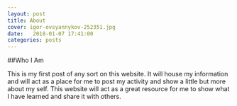 ```yaml
---
layout: post
title: About
cover: igor-ovsyannykov-252351.jpg
date:   2018-01-07 17:41:00
categories: posts
---
```


##Who I Am

  This is my first post of any sort on this website. It will house my information and will act as a place for me to post my activity and show a little but more about my self. This website will act as a great resource for me to show what I have learned and share it with others.
